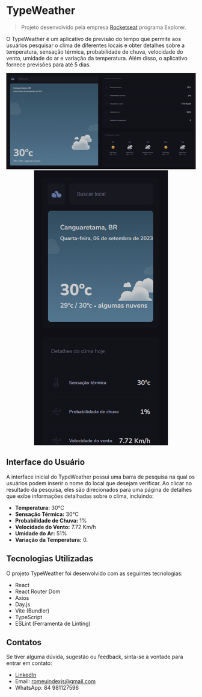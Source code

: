 # TypeWeather

> Projeto desenvolvido pela empresa [Rocketseat](https://app.rocketseat.com.br) programa Explorer.

O TypeWeather é um aplicativo de previsão do tempo que permite aos usuários pesquisar o clima de diferentes locais e obter detalhes sobre a temperatura, sensação térmica, probabilidade de chuva, velocidade do vento, umidade do ar e variação da temperatura. Além disso, o aplicativo fornece previsões para até 5 dias.

<div align='center'>

![preview](./public/previewDesktopTypeWeather.png)
![preview](./public/previewMobileTypeWeather.png)

</div>

## Interface do Usuário

A interface inicial do TypeWeather possui uma barra de pesquisa na qual os usuários podem inserir o nome do local que desejam verificar. Ao clicar no resultado da pesquisa, eles são direcionados para uma página de detalhes que exibe informações detalhadas sobre o clima, incluindo:

- **Temperatura:** 30°C
- **Sensação Térmica:** 30°C
- **Probabilidade de Chuva:** 1%
- **Velocidade do Vento:** 7.72 Km/h
- **Umidade do Ar:** 51%
- **Variação da Temperatura:** 0.

## Tecnologias Utilizadas

O projeto TypeWeather foi desenvolvido com as seguintes tecnologias:

- React
- React Router Dom
- Axios
- Day.js
- Vite (Bundler)
- TypeScript
- ESLint (Ferramenta de Linting)

## Contatos

Se tiver alguma dúvida, sugestão ou feedback, sinta-se à vontade para entrar em contato:

- [LinkedIn](https://www.linkedin.com/in/romeu-soares-87749a231/)
- Email: romeuindexjs@gmail.com
- WhatsApp: 84 981127596
